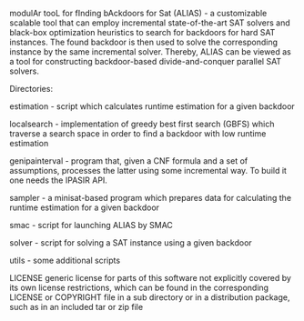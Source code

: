modulAr tooL for fInding bAckdoors for Sat (ALIAS) - a customizable scalable tool that can employ incremental state-of-the-art SAT solvers and black-box optimization heuristics to search for backdoors for hard SAT instances. The found backdoor is then used to solve the corresponding instance by the same incremental solver. Thereby, ALIAS can be viewed as a tool for constructing backdoor-based divide-and-conquer parallel SAT solvers.

Directories:

estimation - script which calculates runtime estimation for a given backdoor 

localsearch - implementation of greedy best first search (GBFS) which traverse a search space in order to find a backdoor with low runtime estimation 

genipainterval - program that, given a CNF formula and a set of assumptions, processes the latter using some incremental way. To build it one needs the IPASIR API.

sampler - a minisat-based program which prepares data for calculating the runtime estimation for a given backdoor

smac - script for launching ALIAS by SMAC

solver - script for solving a SAT instance using a given backdoor 

utils - some additional scripts

LICENSE generic license for parts of this software not explicitly covered by its own license restrictions, which can be found in the corresponding LICENSE or COPYRIGHT file in a sub directory or in a distribution package, such as in an included tar or zip file

